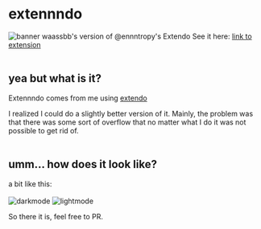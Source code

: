 # extennndo
![banner](https://i.ibb.co/TYy4FcG/440x280-1.png)
waassbb's version of @ennntropy's Extendo
See it here: [link to extension](https://chrome.google.com/webstore/detail/extennndo/kjgnmnaicoigamndkobbdmdhnbenioec)
<br>
<br>
## yea but what is it?

Extennndo comes from me using [extendo](https://chrome.google.com/webstore/detail/extendo-by-entropy/khpnlcdpdacpjnpmglleohjnmpgpdoon)

I realized I could do a slightly better version of it.
Mainly, the problem was that there was some sort of overflow that no matter what I do it was not possible to get rid of.
<br>
<br>
## umm... how does it look like?
a bit like this:
<br>
<br>
![darkmode](https://i.ibb.co/v4hSwT7/1280x800-1.png)
![lightmode](https://i.ibb.co/3cm1HMN/1280x800-2.png)

So there it is, feel free to PR.